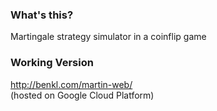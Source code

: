 ### What's this?
Martingale strategy simulator in a coinflip game
### Working Version
http://benkl.com/martin-web/ <br />
(hosted on Google Cloud Platform)
